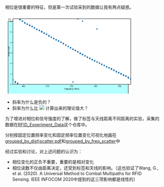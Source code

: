 相位是很重要的特征，但是第一次试验采到的数据让我有两点疑惑。

![标签固定，在不同频率下的相位](https://github.com/Jennifer331/-RFID-/blob/main/image/phase_at_different_freq.png)
- 斜率为什么是负的？
- 斜率为什么比 <img src="https://latex.codecogs.com/gif.latex?\inline&space;\phi&space;=&space;(2d2\pi/\lambda)&space;\mod&space;2\pi">  计算出来的理论值大？

为了增进对相位和信号强度的了解，做了标签与天线距离不同距离的实验，采集的数据在[RFID_Experiment_Data](https://github.com/Jennifer331/RFID_Experiment_Data/tree/main/20210202/distance)这个仓库中。

分别按固定位置频率变化和固定频率位置变化可视化地画在[grouped_by_dist)scatter.pdf](https://github.com/Jennifer331/-RFID-/blob/main/%E7%9B%B8%E4%BD%8D%E7%9A%84%E5%90%AB%E4%B9%89/grouped_by_dist_scatter.pdf)和[grouped_by_freq_scatter](https://github.com/Jennifer331/-RFID-/blob/main/%E7%9B%B8%E4%BD%8D%E7%9A%84%E5%90%AB%E4%B9%89/grouped_by_freq_scatter.pdf)中

经过实验和讨论，对上述问题的认识为：
- 相位变化的正负不重要，重要的是相对变化
- 相位读数不仅由距离决定，还受到标签和天线的影响。（这也验证了Wang, G., et al. (2020). A Universal Method to Combat Multipaths for RFID Sensing. IEEE INFOCOM 2020中提到的这三项影响都是线性的）
